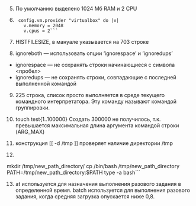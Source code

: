 5. По умолчанию выделено 1024 Мб RAM и 2 CPU

6. ```
	config.vm.provider "virtualbox" do |v|
	  v.memory = 2048
	  v.cpus = 2```
7. HISTFILESIZE, в мануале указывается на 703 строке

8. ignoreboth — использовать опции ‘ignorespace’ и ‘ignoredups’
* ignorespace — не сохранять строки начинающиеся с символа <пробел>
* ignoredups — не сохранять строки, совпадающие с последней выполненной командой

9. 225 строка, список просто выполняется в среде текущего командного интерпретатора. Эту команду называют командой группировки.

10. touch test{1..100000}
Создать 300000 не получилось, т.к. превышается максимальная длина аргумента командой строки (ARG_MAX)

11. конструкция [[ -d /tmp ]] проверяет наличие директории /tmp

12.  ```
mkdir /tmp/new_path_directory/
cp /bin/bash /tmp/new_path_directory
PATH=/tmp/new_path_directory:$PATH
type -a bash```

13. at используется для назначения выполнения разового задания в определенной время.
batch используется для выполнения разового задания, когда средняя загрузка опускается ниже 0,8.




